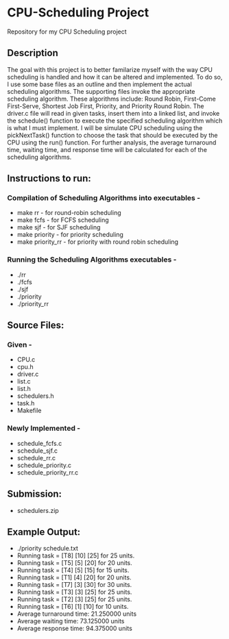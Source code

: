 # CPU-Scheduling Project
Repository for my CPU Scheduling project

## Description
The goal with this project is to better familarize myself with the way CPU scheduling is handled and how it can be altered and implemented. To do so, I use some base files as an outline and then implement the actual scheduling algorithms. The supporting files invoke the appropriate scheduling algorithm. These algorithms include: Round Robin, First-Come First-Serve, Shortest Job First, Priority, and Priority Round Robin. The driver.c file will read in given tasks, insert them into a linked list, and invoke the schedule() function to execute the specified scheduling algorithm which is what I must implement. I will be simulate CPU scheduling using the pickNextTask() function to choose the task that should be executed by the CPU using the run() function. For further analysis, the average turnaround time, waiting time, and response time will be calculated for each of the scheduling algorithms. 

## Instructions to run:
 ### Compilation of Scheduling Algorithms into executables -
 - make rr - for round-robin scheduling
 - make fcfs - for FCFS scheduling
 - make sjf - for SJF scheduling
 - make priority - for priority scheduling
 - make priority_rr - for priority with round robin scheduling
 ### Running the Scheduling Algorithms executables -
 - ./rr
 - ./fcfs
 - ./sjf
 - ./priority
 - ./priority_rr

## Source Files:
 ### Given -
 - CPU.c
 - cpu.h
 - driver.c
 - list.c
 - list.h
 - schedulers.h
 - task.h
 - Makefile
 ### Newly Implemented -
 - schedule_fcfs.c
 - schedule_sjf.c
 - schedule_rr.c
 - schedule_priority.c
 - schedule_priority_rr.c

## Submission:
 - schedulers.zip
 
## Example Output:
 - ./priority schedule.txt
 - Running task = [T8] [10] [25] for 25 units.
 - Running task = [T5] [5] [20] for 20 units.
 - Running task = [T4] [5] [15] for 15 units.
 - Running task = [T1] [4] [20] for 20 units.
 - Running task = [T7] [3] [30] for 30 units.
 - Running task = [T3] [3] [25] for 25 units.
 - Running task = [T2] [3] [25] for 25 units.
 - Running task = [T6] [1] [10] for 10 units.
 - Average turnaround time: 21.250000 units
 - Average waiting time: 73.125000 units
 - Average response time: 94.375000 units
